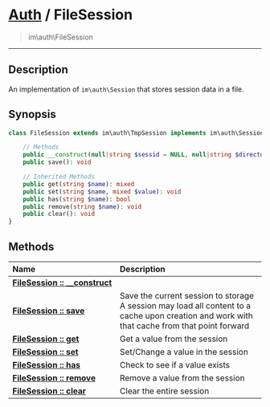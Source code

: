 # [Auth](auth.md) / FileSession
 > im\auth\FileSession
____

## Description
An implementation of `im\auth\Session` that stores session data in a file.

## Synopsis
```php
class FileSession extends im\auth\TmpSession implements im\auth\Session {

    // Methods
    public __construct(null|string $sessid = NULL, null|string $directory = NULL, int $expires = 86400)
    public save(): void

    // Inherited Methods
    public get(string $name): mixed
    public set(string $name, mixed $value): void
    public has(string $name): bool
    public remove(string $name): void
    public clear(): void
}
```

## Methods
| Name | Description |
| :--- | :---------- |
| [__FileSession&nbsp;::&nbsp;\_\_construct__](auth-FileSession-__construct.md) |  |
| [__FileSession&nbsp;::&nbsp;save__](auth-FileSession-save.md) | Save the current session to storage  A session may load all content to a cache upon creation and work with that cache from that point forward |
| [__FileSession&nbsp;::&nbsp;get__](auth-FileSession-get.md) | Get a value from the session |
| [__FileSession&nbsp;::&nbsp;set__](auth-FileSession-set.md) | Set/Change a value in the session |
| [__FileSession&nbsp;::&nbsp;has__](auth-FileSession-has.md) | Check to see if a value exists |
| [__FileSession&nbsp;::&nbsp;remove__](auth-FileSession-remove.md) | Remove a value from the session |
| [__FileSession&nbsp;::&nbsp;clear__](auth-FileSession-clear.md) | Clear the entire session |
